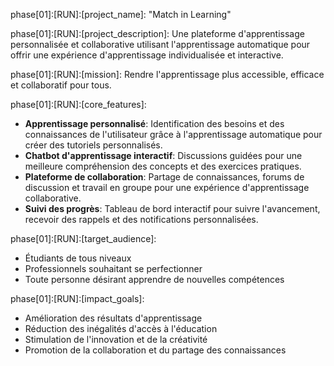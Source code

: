 phase[01]:[RUN]:[project_name]: "Match in Learning"

phase[01]:[RUN]:[project_description]: Une plateforme d'apprentissage personnalisée et collaborative utilisant l'apprentissage automatique pour offrir une expérience d'apprentissage individualisée et interactive.

phase[01]:[RUN]:[mission]:  Rendre l'apprentissage plus accessible, efficace et collaboratif pour tous.


phase[01]:[RUN]:[core_features]: 

* **Apprentissage personnalisé**:  Identification des besoins et des connaissances de l'utilisateur grâce à l'apprentissage automatique pour créer des tutoriels personnalisés.
* **Chatbot d'apprentissage interactif**: Discussions guidées pour une meilleure compréhension des concepts et des exercices pratiques.
* **Plateforme de collaboration**:  Partage de connaissances, forums de discussion et travail en groupe pour une expérience d'apprentissage collaborative.
* **Suivi des progrès**: Tableau de bord interactif pour suivre l'avancement, recevoir des rappels et des notifications personnalisées.

phase[01]:[RUN]:[target_audience]: 

* Étudiants de tous niveaux
* Professionnels souhaitant se perfectionner
* Toute personne désirant apprendre de nouvelles compétences

phase[01]:[RUN]:[impact_goals]:

* Amélioration des résultats d'apprentissage
* Réduction des inégalités d'accès à l'éducation
* Stimulation de l'innovation et de la créativité
* Promotion de la collaboration et du partage des connaissances




